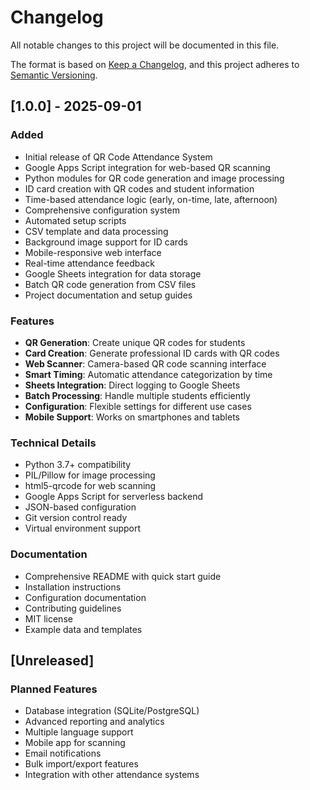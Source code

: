 # Changelog

All notable changes to this project will be documented in this file.

The format is based on [Keep a Changelog](https://keepachangelog.com/en/1.0.0/),
and this project adheres to [Semantic Versioning](https://semver.org/spec/v2.0.0.html).

## [1.0.0] - 2025-09-01

### Added
- Initial release of QR Code Attendance System
- Google Apps Script integration for web-based QR scanning
- Python modules for QR code generation and image processing
- ID card creation with QR codes and student information
- Time-based attendance logic (early, on-time, late, afternoon)
- Comprehensive configuration system
- Automated setup scripts
- CSV template and data processing
- Background image support for ID cards
- Mobile-responsive web interface
- Real-time attendance feedback
- Google Sheets integration for data storage
- Batch QR code generation from CSV files
- Project documentation and setup guides

### Features
- **QR Generation**: Create unique QR codes for students
- **Card Creation**: Generate professional ID cards with QR codes
- **Web Scanner**: Camera-based QR code scanning interface
- **Smart Timing**: Automatic attendance categorization by time
- **Sheets Integration**: Direct logging to Google Sheets
- **Batch Processing**: Handle multiple students efficiently
- **Configuration**: Flexible settings for different use cases
- **Mobile Support**: Works on smartphones and tablets

### Technical Details
- Python 3.7+ compatibility
- PIL/Pillow for image processing
- html5-qrcode for web scanning
- Google Apps Script for serverless backend
- JSON-based configuration
- Git version control ready
- Virtual environment support

### Documentation
- Comprehensive README with quick start guide
- Installation instructions
- Configuration documentation
- Contributing guidelines
- MIT license
- Example data and templates

## [Unreleased]

### Planned Features
- Database integration (SQLite/PostgreSQL)
- Advanced reporting and analytics
- Multiple language support
- Mobile app for scanning
- Email notifications
- Bulk import/export features
- Integration with other attendance systems
